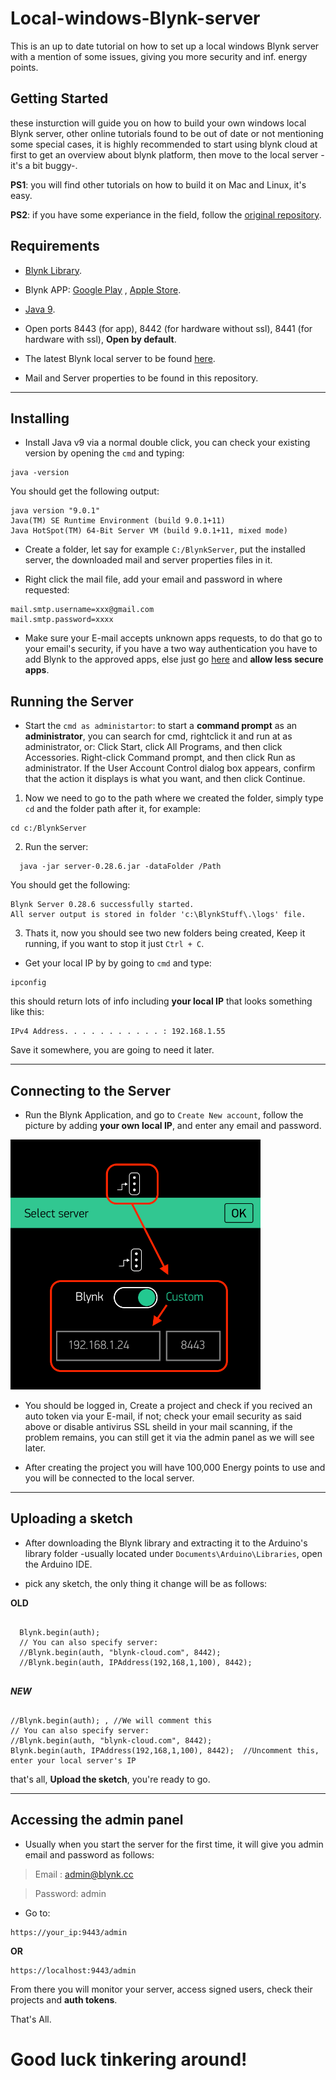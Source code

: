 # Local-windows-Blynk-server

This is an up to date tutorial on how to set up a local windows Blynk server with a mention of some issues, giving you more security and inf. energy points.

## Getting Started

these insturction will guide you on how to build your own windows local Blynk server, other online tutorials found to be out of date or not mentioning some special cases, it is highly recommended to start using blynk cloud at first to get an overview about blynk platform, then move to the local server -it's a bit buggy-.

**PS1**: you will find other tutorials on how to build it on Mac and Linux, it's easy.

**PS2**: if you have some experiance in the field, follow the [original repository](https://github.com/blynkkk/blynk-server).

## Requirements
- [Blynk Library](https://github.com/blynkkk/blynk-library/releases/latest).

- Blynk APP: [Google Play](https://play.google.com/store/apps/details?id=cc.blynk) , [Apple Store](https://itunes.apple.com/us/app/blynk-control-arduino-raspberry/id808760481?ls=1&mt=8).

- [Java 9](http://www.oracle.com/technetwork/java/javase/downloads/jre9-downloads-3848532.html).

- Open ports 8443 (for app), 8442 (for hardware without ssl), 8441 (for hardware with ssl), **Open by default**.

- The latest Blynk local server to be found [here](https://github.com/blynkkk/blynk-server).

- Mail and Server properties to be found in this repository.

---

## Installing
- Install Java v9 via a normal double click, you can check your existing version by opening the `cmd` and typing:
```
java -version
```
You should get the following output:
```
java version "9.0.1"
Java(TM) SE Runtime Environment (build 9.0.1+11)
Java HotSpot(TM) 64-Bit Server VM (build 9.0.1+11, mixed mode)
```

- Create a folder, let say for example `C:/BlynkServer`, put the installed server, the downloaded mail and server properties files in it.

- Right click the mail file, add your email and password in where requested:
```
mail.smtp.username=xxx@gmail.com
mail.smtp.password=xxxx
```

- Make sure your E-mail accepts unknown apps requests, to do that go to your email's security, if you have a two way authentication you have to add Blynk to the approved apps, else just go [here](https://myaccount.google.com/lesssecureapps) and **allow less secure apps**.

## Running the Server
- Start the `cmd as administartor`: to start a **command prompt** as an **administrator**, you can search for cmd, rightclick it and run at as administrator, or: Click Start, click All Programs, and then click Accessories. Right-click Command prompt, and then click Run as administrator. If the User Account Control dialog box appears, confirm that the action it displays is what you want, and then click Continue.

1. Now we need to go to the path where we created the folder, simply type `cd` and the folder path after it, for example:
```
cd c:/BlynkServer
```

2. Run the server:
```
  java -jar server-0.28.6.jar -dataFolder /Path

```
You should get the following:
```
Blynk Server 0.28.6 successfully started.
All server output is stored in folder 'c:\BlynkStuff\.\logs' file.
```
3. Thats it, now you should see two new folders being created, Keep it running, if you want to stop it just `Ctrl + C`.

- Get your local IP by by going to `cmd` and type:
```
ipconfig
```
this should return lots of info including **your local IP** that looks something like this:
```
IPv4 Address. . . . . . . . . . . : 192.168.1.55
```
Save it somewhere, you are going to need it later.

---

## Connecting to the Server

- Run the Blynk Application, and go to `Create New account`, follow the picture by adding **your own local IP**, and enter any email and password.
<img src="https://github.com/MaoHasan/Local-windows-Blynk-server/blob/master/images/blynk-create-account-local-server-.png" width="400">

- You should be logged in, Create a project and check if you recived an auto token via your E-mail, if not; check your email security as said above or disable antivirus SSL sheild in your mail scanning, if the problem remains, you can still get it via the admin panel as we will see later.

- After creating the project you will have 100,000 Energy points to use and you will be connected to the local server.

---

## Uploading a sketch

- After downloading the Blynk library and extracting it to the Arduino's library folder -usually located under `Documents\Arduino\Libraries`, open the Arduino IDE.

- pick any sketch, the only thing it change will be as follows:

**OLD**

```

  Blynk.begin(auth);
  // You can also specify server:
  //Blynk.begin(auth, "blynk-cloud.com", 8442);
  //Blynk.begin(auth, IPAddress(192,168,1,100), 8442);
  
  ```
  
  ***NEW***
  
  ```
  
  //Blynk.begin(auth); , //We will comment this
  // You can also specify server:
  //Blynk.begin(auth, "blynk-cloud.com", 8442);
  Blynk.begin(auth, IPAddress(192,168,1,100), 8442);  //Uncomment this, enter your local server's IP
  
  ```

that's all, **Upload the sketch**, you're ready to go.

---

## Accessing the admin panel
- Usually when you start the server for the first time, it will give you admin email and password as follows:
> Email : admin@blynk.cc

> Password: admin

- Go to:
```
https://your_ip:9443/admin
```
**OR**

```
https://localhost:9443/admin
```

From there you will monitor your server, access signed users, check their projects and **auth tokens**.

That's All.
# Good luck tinkering around!

